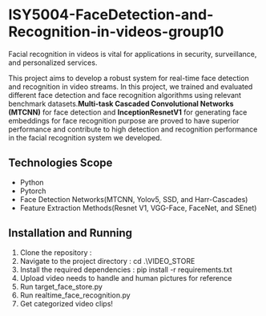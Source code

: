 # ISY5004-FaceDetection-and-Recognition-in-videos-group10

Facial recognition in videos is vital for applications in security, surveillance, and personalized services. 

This project aims to develop a robust system for real-time face detection and recognition in video streams. In this project, we trained and evaluated different face detection and face recognition algorithms using relevant benchmark datasets.**Multi-task Cascaded Convolutional Networks (MTCNN)** for face detection and **InceptionResnetV1** for generating face embeddings for face recognition purpose are proved to have superior performance and contribute to high detection and recognition performance in the facial recognition system we developed. 

## Technologies Scope

- Python
- Pytorch
- Face Detection Networks(MTCNN, Yolov5, SSD, and Harr-Cascades)
- Feature Extraction Methods(Resnet V1, VGG-Face, FaceNet, and SEnet)

## Installation and Running

1. Clone the repository : 
2. Navigate to the project directory : cd .\VIDEO_STORE
3. Install the required dependencies : pip install -r requirements.txt
4. Upload video needs to handle and human pictures for reference
5. Run target_face_store.py
6. Run realtime_face_recognition.py
7. Get categorized video clips!

